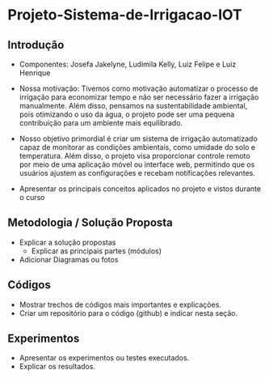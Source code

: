# Projeto-Sistema-de-Irrigacao-IOT

## Introdução

* Componentes: Josefa Jakelyne, Ludimila Kelly, Luiz Felipe e Luiz Henrique 
* Nossa motivação: Tivemos como motivação automatizar o processo de irrigação para economizar tempo e não ser necessário fazer a irrigação manualmente. Além disso, pensamos na sustentabilidade ambiental, pois otimizando o uso da água, o projeto pode ser uma pequena contribuição para um ambiente mais equilibrado.
* Nosso objetivo primordial é criar um sistema de irrigação automatizado capaz de monitorar as condições ambientais, como umidade do solo e temperatura. Além disso, o projeto visa proporcionar controle remoto por meio de uma aplicação móvel ou interface web, permitindo que os usuários ajustem as configurações e recebam notificações relevantes.

* Apresentar os principais conceitos aplicados no projeto e vistos durante o curso 

## Metodologia / Solução Proposta  

* Explicar a solução propostas 
  * Explicar as principais partes (módulos)  
* Adicionar Diagramas ou fotos 

## Códigos 

* Mostrar trechos de códigos mais importantes e explicações.
* Criar um repositório para o código (github) e indicar nesta seção. 

## Experimentos 

* Apresentar os experimentos ou testes executados. 
* Explicar os resultados. 

